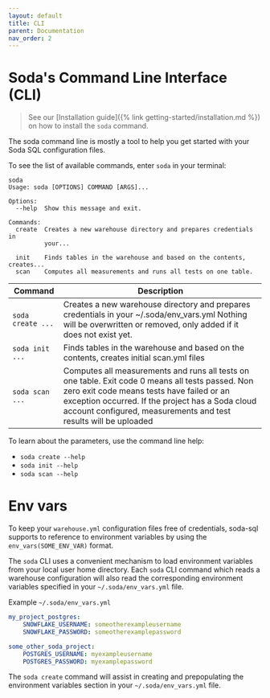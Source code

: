 ```yaml
---
layout: default
title: CLI
parent: Documentation
nav_order: 2
---
```


# Soda's Command Line Interface (CLI)

> See our [Installation guide]({% link getting-started/installation.md %}) on how to install the `soda` command.

The soda command line is mostly a tool to help you get started with
your Soda SQL configuration files.

To see the list of available commands, enter `soda` in your terminal:

```
soda
Usage: soda [OPTIONS] COMMAND [ARGS]...

Options:
  --help  Show this message and exit.

Commands:
  create  Creates a new warehouse directory and prepares credentials in
          your...

  init    Finds tables in the warehouse and based on the contents, creates...
  scan    Computes all measurements and runs all tests on one table.
```

| Command | Description |
| ------- | ----------- |
| `soda create ...` | Creates a new warehouse directory and prepares credentials in your ~/.soda/env_vars.yml Nothing will be overwritten or removed, only added if it does not exist yet. |
| `soda init ...` | Finds tables in the warehouse and based on the contents, creates initial scan.yml files |
| `soda scan ...` | Computes all measurements and runs all tests on one table.  Exit code 0 means all tests passed. Non zero exit code means tests have failed or an exception occurred. If the project has a Soda cloud account configured, measurements and test results will be uploaded |

To learn about the parameters, use the command line help:
* `soda create --help`
* `soda init --help`
* `soda scan --help`

# Env vars

To keep your `warehouse.yml` configuration files free of credentials, soda-sql
supports to reference to environment variables by using the `env_vars(SOME_ENV_VAR)` format.

The `soda` CLI uses a convenient mechanism to load environment variables from your local
user home directory.  Each `soda` CLI command which reads a warehouse configuration will
also read the corresponding environment variables specified in your
`~/.soda/env_vars.yml` file.

Example `~/.soda/env_vars.yml`
```yaml
my_project_postgres:
    SNOWFLAKE_USERNAME: someotherexampleusername
    SNOWFLAKE_PASSWORD: someotherexamplepassword

some_other_soda_project:
    POSTGRES_USERNAME: myexampleusername
    POSTGRES_PASSWORD: myexamplepassword
```

The `soda create` command will assist in creating and prepopulating the
environment variables section in your `~/.soda/env_vars.yml` file.